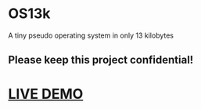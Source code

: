 # OS13k
A tiny pseudo operating system in only 13 kilobytes

## Please keep this project confidential!

# [LIVE DEMO](https://3d2k.com/js/os13k)
